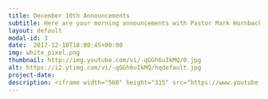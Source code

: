 ```yaml
---
title: December 10th Announcements
subtitle: Here are your morning announcements with Pastor Mark Hornback and Sarah Peel!
layout: default
modal-id: 3 
date:  2017-12-10T18:00:45+00:00
img: white_pixel.png
thumbnail: http://img.youtube.com/vi/-qGGh6uIkMQ/0.jpg
alt: https://i2.ytimg.com/vi/-qGGh6uIkMQ/hqdefault.jpg
project-date: 
description: <iframe width="560" height="315" src="https://www.youtube.com/embed/-qGGh6uIkMQ" frameborder="0" allowfullscreen></iframe> 
---
```

